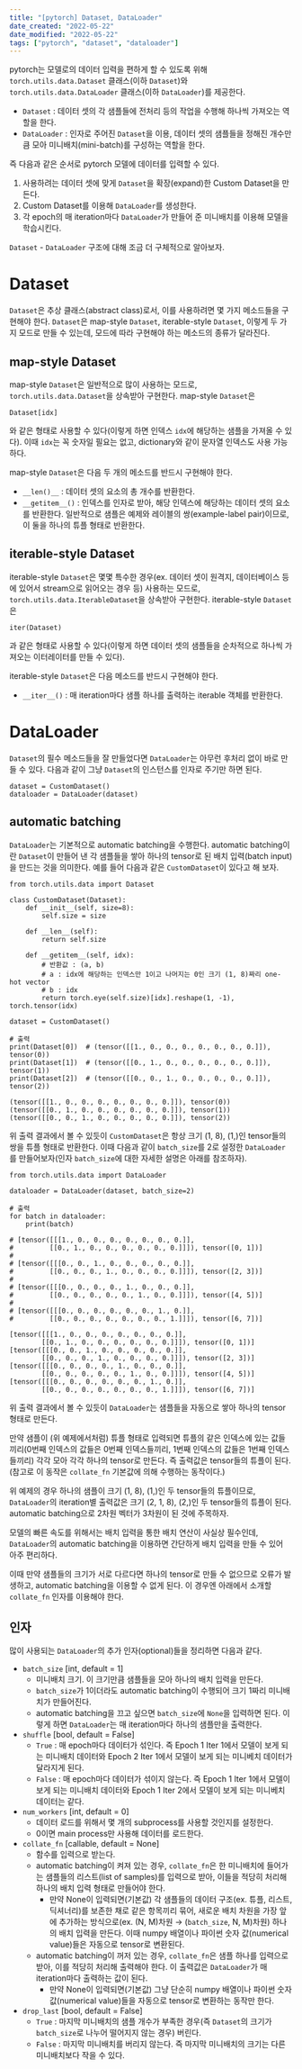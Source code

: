 ```yaml
---
title: "[pytorch] Dataset, DataLoader"
date_created: "2022-05-22"
date_modified: "2022-05-22"
tags: ["pytorch", "dataset", "dataloader"]
---
```


pytorch는 모델로의 데이터 입력을 편하게 할 수 있도록 위해 `torch.utils.data.Dataset` 클래스(이하 `Dataset`)와 `torch.utils.data.DataLoader` 클래스(이하 `DataLoader`)를 제공한다.

- `Dataset` : 데이터 셋의 각 샘플들에 전처리 등의 작업을 수행해 하나씩 가져오는 역할을 한다.
- `DataLoader` : 인자로 주어진 `Dataset`을 이용, 데이터 셋의 샘플들을 정해진 개수만큼 모아 미니배치(mini-batch)를 구성하는 역할을 한다.

즉 다음과 같은 순서로 pytorch 모델에 데이터를 입력할 수 있다.

1. 사용하려는 데이터 셋에 맞게 `Dataset`을 확장(expand)한 Custom Dataset을 만든다.
2. Custom Dataset를 이용해 `DataLoader`를 생성한다.
3. 각 epoch의 매 iteration마다 `DataLoader`가 만들어 준 미니배치를 이용해 모델을 학습시킨다.

`Dataset` - `DataLoader` 구조에 대해 조금 더 구체적으로 알아보자.

# Dataset

`Dataset`은 추상 클래스(abstract class)로서, 이를 사용하려면 몇 가지 메소드들을 구현해야 한다. `Dataset`은 map-style `Dataset`, iterable-style `Dataset`, 이렇게 두 가지 모드로 만들 수 있는데, 모드에 따라 구현해야 하는 메소드의 종류가 달라진다.

## map-style Dataset

map-style `Dataset`은 일반적으로 많이 사용하는 모드로, `torch.utils.data.Dataset`을 상속받아 구현한다. map-style `Dataset`은

```python:line-numbers
Dataset[idx]
```

와 같은 형태로 사용할 수 있다(이렇게 하면 인덱스 `idx`에 해당하는 샘플을 가져올 수 있다). 이때 `idx`는 꼭 숫자일 필요는 없고, dictionary와 같이 문자열 인덱스도 사용 가능하다.

map-style `Dataset`은 다음 두 개의 메소드를 반드시 구현해야 한다.

- `__len()__` : 데이터 셋의 요소의 총 개수를 반환한다.
- `__getitem__()` : 인덱스를 인자로 받아, 해당 인덱스에 해당하는 데이터 셋의 요소를 반환한다. 일반적으로 샘플은 예제와 레이블의 쌍(example-label pair)이므로, 이 둘을 하나의 튜플 형태로 반환한다.

## iterable-style Dataset

iterable-style `Dataset`은 몇몇 특수한 경우(ex. 데이터 셋이 원격지, 데이터베이스 등에 있어서 stream으로 읽어오는 경우 등) 사용하는 모드로, `torch.utils.data.IterableDataset`을 상속받아 구현한다. iterable-style `Dataset`은

```python:line-numbers
iter(Dataset)
```

과 같은 형태로 사용할 수 있다(이렇게 하면 데이터 셋의 샘플들을 순차적으로 하나씩 가져오는 이터레이터를 만들 수 있다).

iterable-style `Dataset`은 다음 메소드를 반드시 구현해야 한다.

- `__iter__()` : 매 iteration마다 샘플 하나를 출력하는 iterable 객체를 반환한다.

# DataLoader

`Dataset`의 필수 메소드들을 잘 만들었다면 `DataLoader`는 아무런 후처리 없이 바로 만들 수 있다. 다음과 같이 그냥 `Dataset`의 인스턴스를 인자로 주기만 하면 된다.

```python:line-numbers
dataset = CustomDataset()
dataloader = DataLoader(dataset)
```

## automatic batching

`DataLoader`는 기본적으로 automatic batching을 수행한다. automatic batching이란 `Dataset`이 만들어 낸 각 샘플들을 쌓아 하나의 tensor로 된 배치 입력(batch input)을 만드는 것을 의미한다. 예를 들어 다음과 같은 `CustomDataset`이 있다고 해 보자.

```python:line-numbers
from torch.utils.data import Dataset

class CustomDataset(Dataset):
    def __init__(self, size=8):
        self.size = size
    
    def __len__(self):
        return self.size
    
    def __getitem__(self, idx):
        # 반환값 : (a, b)
        # a : idx에 해당하는 인덱스만 1이고 나머지는 0인 크기 (1, 8)짜리 one-hot vector
        # b : idx
        return torch.eye(self.size)[idx].reshape(1, -1), torch.tensor(idx)

dataset = CustomDataset()

# 출력
print(Dataset[0])  # (tensor([[1., 0., 0., 0., 0., 0., 0., 0.]]), tensor(0))
print(Dataset[1])  # (tensor([[0., 1., 0., 0., 0., 0., 0., 0.]]), tensor(1))
print(Dataset[2])  # (tensor([[0., 0., 1., 0., 0., 0., 0., 0.]]), tensor(2))
```

```text
(tensor([[1., 0., 0., 0., 0., 0., 0., 0.]]), tensor(0))
(tensor([[0., 1., 0., 0., 0., 0., 0., 0.]]), tensor(1))
(tensor([[0., 0., 1., 0., 0., 0., 0., 0.]]), tensor(2))
```

위 출력 결과에서 볼 수 있듯이 `CustomDataset`은 항상 크기 (1, 8), (1,)인 tensor들의 쌍을 튜플 형태로 반환한다. 이때 다음과 같이 `batch_size`를 2로 설정한 `DataLoader`를 만들어보자(인자 `batch_size`에 대한 자세한 설명은 아래를 참조하자).

```python:line-numbers
from torch.utils.data import DataLoader

dataloader = DataLoader(dataset, batch_size=2)

# 출력
for batch in dataloader:
    print(batch)

# [tensor([[[1., 0., 0., 0., 0., 0., 0., 0.]],
#         [[0., 1., 0., 0., 0., 0., 0., 0.]]]), tensor([0, 1])]
# 
# [tensor([[[0., 0., 1., 0., 0., 0., 0., 0.]],
#         [[0., 0., 0., 1., 0., 0., 0., 0.]]]), tensor([2, 3])]
# 
# [tensor([[[0., 0., 0., 0., 1., 0., 0., 0.]],
#         [[0., 0., 0., 0., 0., 1., 0., 0.]]]), tensor([4, 5])]
# 
# [tensor([[[0., 0., 0., 0., 0., 0., 1., 0.]],
#         [[0., 0., 0., 0., 0., 0., 0., 1.]]]), tensor([6, 7])]
```

```text
[tensor([[[1., 0., 0., 0., 0., 0., 0., 0.]],
        [[0., 1., 0., 0., 0., 0., 0., 0.]]]), tensor([0, 1])]
[tensor([[[0., 0., 1., 0., 0., 0., 0., 0.]],
        [[0., 0., 0., 1., 0., 0., 0., 0.]]]), tensor([2, 3])]
[tensor([[[0., 0., 0., 0., 1., 0., 0., 0.]],
        [[0., 0., 0., 0., 0., 1., 0., 0.]]]), tensor([4, 5])]
[tensor([[[0., 0., 0., 0., 0., 0., 1., 0.]],
        [[0., 0., 0., 0., 0., 0., 0., 1.]]]), tensor([6, 7])]
```

위 출력 결과에서 볼 수 있듯이 `DataLoader`는 샘플들을 자동으로 쌓아 하나의 tensor 형태로 만든다.

만약 샘플이 (위 예제에서처럼) 튜플 형태로 입력되면 튜플의 같은 인덱스에 있는 값들끼리(0번째 인덱스의 값들은 0번째 인덱스들끼리, 1번째 인덱스의 값들은 1번째 인덱스들끼리) 각각 모아 각각 하나의 tensor로 만든다. 즉 출력값은 tensor들의 튜플이 된다. (참고로 이 동작은 `collate_fn` 기본값에 의해 수행하는 동작이다.)

위 예제의 경우 하나의 샘플이 크기 (1, 8), (1,)인 두 tensor들의 튜플이므로, `DataLoader`의 iteration별 출력값은 크기 (2, 1, 8), (2,)인 두 tensor들의 튜플이 된다. automatic batching으로 2차원 벡터가 3차원이 된 것에 주목하자.

모델의 빠른 속도를 위해서는 배치 입력을 통한 배치 연산이 사실상 필수인데, `DataLoader`의 automatic batching을 이용하면 간단하게 배치 입력을 만들 수 있어 아주 편리하다.

이때 만약 샘플들의 크기가 서로 다르다면 하나의 tensor로 만들 수 없으므로 오류가 발생하고, automatic batching을 이용할 수 없게 된다. 이 경우엔 아래에서 소개할 `collate_fn` 인자를 이용해야 한다.

## 인자

많이 사용되는 `DataLoader`의 추가 인자(optional)들을 정리하면 다음과 같다.

- `batch_size` [int, default = 1]
  - 미니배치 크기. 이 크기만큼 샘플들을 모아 하나의 배치 입력을 만든다.
  - `batch_size`가 1이더라도 automatic batching이 수행되어 크기 1짜리 미니배치가 만들어진다.
  - automatic batching을 끄고 싶으면 `batch_size`에 `None`을 입력하면 된다. 이렇게 하면 `DataLoader`는 매 iteration마다 하나의 샘플만을 출력한다.
- `shuffle` [bool, default = False]
  - `True` : 매 epoch마다 데이터가 섞인다. 즉 Epoch 1 Iter 1에서 모델이 보게 되는 미니배치 데이터와 Epoch 2 Iter 1에서 모델이 보게 되는 미니베치 데이터가 달라지게 된다.
  - `False` : 매 epoch마다 데이터가 섞이지 않는다. 즉 Epoch 1 Iter 1에서 모델이 보게 되는 미니배치 데이터와 Epoch 1 Iter 2에서 모델이 보게 되는 미니베치 데이터는 같다.
- `num_workers` [int, default = 0]
  - 데이터 로드를 위해서 몇 개의 subprocess를 사용할 것인지를 설정한다.
  - 0이면 main process만 사용해 데이터를 로드한다.
- `collate_fn` [callable, default = None]
  - 함수를 입력으로 받는다.
  - automatic batching이 켜져 있는 경우, `collate_fn`은 한 미니배치에 들어가는 샘플들의 리스트(list of samples)를 입력으로 받아, 이들을 적당히 처리해 하나의 배치 입력 형태로 만들어야 한다.
    - 만약 None이 입력되면(기본값) 각 샘플들의 데이터 구조(ex. 튜플, 리스트, 딕셔너리)를 보존한 채로 같은 항목끼리 묶어, 새로운 배치 차원을 가장 앞에 추가하는 방식으로(ex. (N, M)차원 → (`batch_size`, N, M)차원) 하나의 배치 입력을 만든다. 이때 numpy 배열이나 파이썬 숫자 값(numerical value)들은 자동으로 tensor로 변환된다.
  - automatic batching이 꺼저 있는 경우, `collate_fn`은 샘플 하나를 입력으로 받아, 이를 적당히 처리해 출력해야 한다. 이 출력값은 `DataLoader`가 매 iteration마다 출력하는 값이 된다.
    - 만약 None이 입력되면(기본값) 그냥 단순히 numpy 배열이나 파이썬 숫자 값(numerical value)들을 자동으로 tensor로 변환하는 동작만 한다.
- `drop_last` [bool, default = False]
  - `True` : 마지막 미니배치의 샘플 개수가 부족한 경우(즉 `Dataset`의 크기가 `batch_size`로 나누어 떨어지지 않는 경우) 버린다.
  - `False` : 마지막 미니배치를 버리지 않는다. 즉 마지막 미니배치의 크기는 다른 미니배치보다 작을 수 있다.